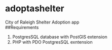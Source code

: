 # adoptashelter
City of Raleigh Shelter Adoption app  
##Requirements
1. PostgresSQL database with PostGIS extension  
2. PHP with PDO PostgresSQL exntension  
